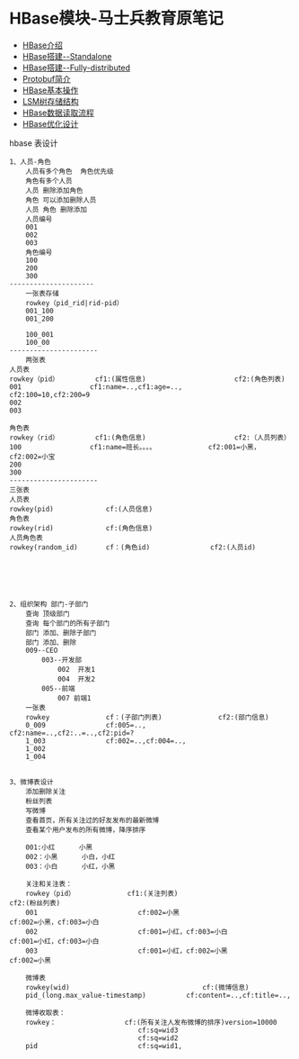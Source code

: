 # HBase模块-马士兵教育原笔记

- [HBase介绍](msb/HBase/01%20HBase介绍.md)
- [HBase搭建--Standalone](msb/HBase/02%20HBase搭建--Standalone.md)
- [HBase搭建--Fully-distributed](msb/HBase/03%20HBase搭建--Fully-distributed.md)
- [Protobuf简介](msb/HBase/04%20Protobuf简介.md)
- [HBase基本操作](msb/HBase/05%20HBase基本操作.md)
- [LSM树存储结构](msb/HBase/06%20HBase%20LSM树存储结构.md)
- [HBase数据读取流程](msb/HBase/07%20HBase数据读取流程.md)
- [HBase优化设计](msb/HBase/08%20HBase优化设计.md)


hbase 表设计

``` 
1、人员-角色
	人员有多个角色  角色优先级
	角色有多个人员
	人员 删除添加角色
	角色 可以添加删除人员
	人员 角色 删除添加
	人员编号
	001
	002
	003
	角色编号
	100
	200
	300
---------------------
	一张表存储
	rowkey（pid_rid|rid-pid）
	001_100
	001_200
	
	100_001
	100_00
----------------------
	两张表
人员表
rowkey（pid）			cf1:(属性信息)						cf2:(角色列表)
001					cf1:name=..,cf1:age=..,				cf2:100=10,cf2:200=9
002
003

角色表
rowkey（rid）			cf1:(角色信息)						cf2:（人员列表）
100					cf1:name=班长。。。。				cf2:001=小黑，cf2:002=小宝
200
300	
----------------------
三张表
人员表
rowkey(pid)				cf:(人员信息)
角色表
rowkey(rid)				cf:(角色信息)
人员角色表
rowkey(random_id)       cf：(角色id)				cf2:(人员id)
	

	
	
	
	
2、组织架构 部门-子部门
	查询 顶级部门
	查询 每个部门的所有子部门
	部门 添加、删除子部门
	部门 添加、删除 
	009--CEO
		003--开发部
			002  开发1
			004  开发2
		005--前端
			007 前端1
	一张表
	rowkey				cf：(子部门列表)				cf2:(部门信息)
	0_009				cf:005=..,						cf2:name=..,cf2:..=..,cf2:pid=?
	1_003				cf:002=..,cf:004=..,
	1_002
	1_004
	
	
3、微博表设计
	添加删除关注
	粉丝列表
	写微博
	查看首页，所有关注过的好友发布的最新微博
	查看某个用户发布的所有微博，降序排序
	
	001:小红		小黑
	002：小黑		小白，小红
	003：小白		小红，小黑
	
	关注和关注表：
	rowkey（pid）				cf1:(关注列表)							cf2:(粉丝列表)
	001							cf:002=小黑								cf:002=小黑，cf:003=小白
	002							cf:001=小红，cf:003=小白				cf:001=小红，cf:003=小白
	003							cf:001=小红，cf:002=小黑				cf:002=小黑
	
	微博表
	rowkey(wid)									cf:(微博信息)
	pid_(long.max_value-timestamp)			cf:content=..,cf:title=..,
	
	微博收取表：	
	rowkey：					cf:(所有关注人发布微博的排序)version=10000
								cf:sq=wid3
								cf:sq=wid2
	pid							cf:sq=wid1,

```